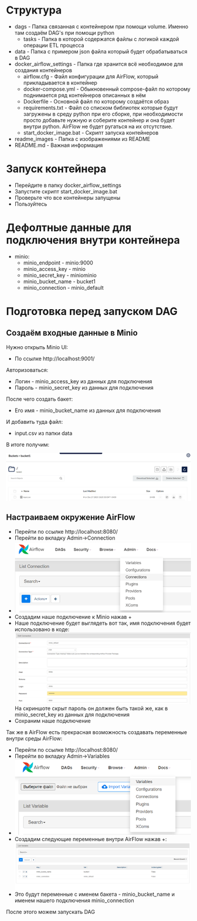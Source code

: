 # Структура

+ dags - Папка связанная с контейнером при помощи volume. Именно там создаём DAG's при помощи python
  + tasks - Папка в которой содержатся файлы с логикой каждой операции ETL процесса
+ data - Папка с примером json файла который будет обрабатываться в DAG
+ docker_airflow_settings - Папка где хранится всё необходимое для создания контейнеров
    + airflow.cfg - Файл конфигурации для AirFlow, который прикладывается в контейнер
    + docker-compose.yml - Обыкновенный compose-файл по которому поднимается ряд контейнеров описанных в нём
    + Dockerfile - Основной файл по которому создаётся образ
    + requirements.txt - Файл со списком библиотек которые будут загружены в среду python при его сборке, при
      необходимости просто добавьте нужную и соберите контейнер и она будет внутри python. AirFlow не будет ругаться на
      их отсутствие.
    + start_docker_image.bat - Скрипт запуска контейнеров
+ readme_images - Папка с изображениями из README
+ README.md - Важная информация

# Запуск контейнера

* Перейдите в папку docker_airflow_settings
* Запустите скрипт start_docker_image.bat
* Проверьте что все контейнеры запущены
* Пользуйтесь

# Дефолтные данные для подключения внутри контейнера

+ minio:
    + minio_endpoint - minio:9000
    + minio_access_key - minio
    + minio_secret_key - miniominio
    + minio_bucket_name - bucket1
    + minio_connection - minio_default

# Подготовка перед запуском DAG

## Создаём входные данные в Minio
Нужно открыть Minio UI:

* По ссылке http://localhost:9001/

Авторизоваться:

* Логин - minio_access_key из данных для подключения
* Пароль - minio_secret_key из данных для подключения

После чего создать бакет:

* Его имя - minio_bucket_name из данных для подключения

И добавить туда файл:

* input.csv из папки data

В итоге получим:

![img1.png](readme_images/MinioBucket.png)

## Настраиваем окружение AirFlow

* Перейти по ссылке http://localhost:8080/
* Перейти во вкладку Admin->Connection
* ![img.png](readme_images/ConnectionAirFlow.png)
* Создадим наше подключение к Minio нажав +
* Наше подключение будет выглядеть вот так, имя подключения будет использовано в коде:
![img.png](readme_images/MinioConnectionAirFlow.png)
  На скриншоте скрыт пароль он должен быть такой же, как в minio_secret_key из данных для подключения
* Сохраним наше подключение

Так же в AirFlow есть прекрасная возможность создавать переменные внутри среды AirFlow:

* Перейти по ссылке http://localhost:8080/
* Перейти во вкладку Admin->Variables
* ![img.png](readme_images/VariablesAirFlow.png)
* Создадим следующие переменные внутри AirFlow нажав +:
  ![img_2.png](readme_images/MinioVariablesAirFlow.png)
* Это будут переменные с именем бакета - minio_bucket_name и именем нашего подключения minio_connection

После этого можем запускать DAG